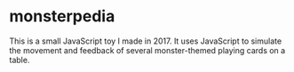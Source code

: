 # monsterpedia

This is a small JavaScript toy I made in 2017. It uses JavaScript to simulate the movement and feedback of several monster-themed playing cards on a table.
